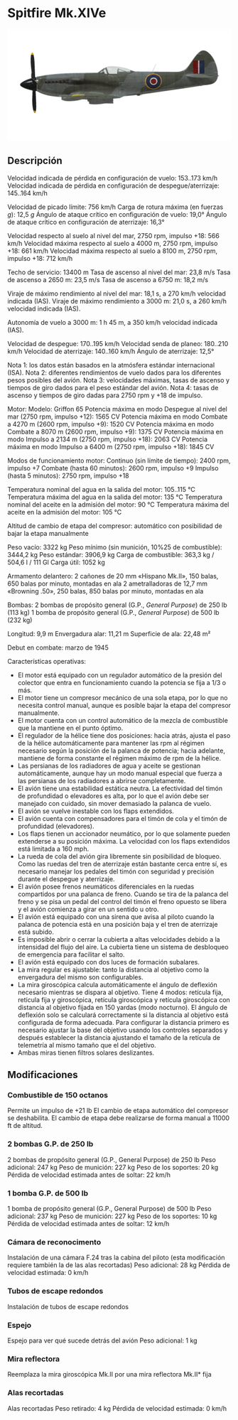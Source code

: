 # Spitfire Mk.XIVe

![spitfiremkxive](../images/spitfiremkxive.png)

## Descripción

Velocidad indicada de pérdida en configuración de vuelo: 153..173 km/h
Velocidad indicada de pérdida en configuración de despegue/aterrizaje: 145..164 km/h

Velocidad de picado límite: 756 km/h
Carga de rotura máxima (en fuerzas <i>g</i>): 12,5 <i>g</i>
Ángulo de ataque crítico en configuración de vuelo: 19,0°
Ángulo de ataque crítico en configuración de aterrizaje: 16,3°

Velocidad respecto al suelo al nivel del mar, 2750 rpm, impulso +18: 566 km/h
Velocidad máxima respecto al suelo a 4000 m, 2750 rpm, impulso +18: 661 km/h
Velocidad máxima respecto al suelo a 8100 m, 2750 rpm, impulso +18: 712 km/h

Techo de servicio: 13400 m
Tasa de ascenso al nivel del mar: 23,8 m/s
Tasa de ascenso a 2650 m: 23,5 m/s
Tasa de ascenso a 6750 m: 18,2 m/s

Viraje de máximo rendimiento al nivel del mar: 18,1 s, a 270 km/h velocidad indicada (IAS).
Viraje de máximo rendimiento a 3000 m: 21,0 s, a 260 km/h velocidad indicada (IAS).

Autonomía de vuelo a 3000 m: 1 h 45 m, a 350 km/h velocidad indicada (IAS).

Velocidad de despegue: 170..195 km/h
Velocidad senda de planeo: 180..210 km/h
Velocidad de aterrizaje: 140..160 km/h
Ángulo de aterrizaje: 12,5°

Nota 1: los datos están basados en la atmósfera estándar internacional (ISA).
Nota 2: diferentes rendimientos de vuelo dados para los diferentes pesos posibles del avión.
Nota 3: velocidades máximas, tasas de ascenso y tiempos de giro dados para el peso estándar del avión.
Nota 4: tasas de ascenso y tiempos de giro dadas para 2750 rpm y +18 de impulso.

Motor:
Modelo: Griffon 65
Potencia máxima en modo Despegue al nivel del mar (2750 rpm, impulso +12): 1565 CV
Potencia máxima en modo Combate a 4270 m (2600 rpm, impulso +9): 1520 CV
Potencia máxima en modo Combate a 8070 m (2600 rpm, impulso +9): 1375 CV
Potencia máxima en modo Impulso a 2134 m (2750 rpm, impulso +18): 2063 CV
Potencia máxima en modo Impulso a 6400 m (2750 rpm, impulso +18): 1845 CV

Modos de funcionamiento motor:
Continuo (sin límite de tiempo): 2400 rpm, impulso +7
Combate (hasta 60 minutos): 2600 rpm, impulso +9
Impulso (hasta 5 minutos): 2750 rpm, impulso +18

Temperatura nominal del agua en la salida del motor: 105..115 °C
Temperatura máxima del agua en la salida del motor: 135 °C
Temperatura nominal del aceite en la admisión del motor: 90 °C
Temperatura máxima del aceite en la admisión del motor: 105 °C

Altitud de cambio de etapa del compresor: automático con posibilidad de bajar la etapa manualmente

Peso vacío: 3322 kg
Peso mínimo (sin munición, 10%25 de combustible): 3444,2 kg
Peso estándar: 3906,9 kg
Carga de combustible: 363,3 kg / 504,6 l / 111 Gl
Carga útil: 1052 kg

Armamento delantero:
2 cañones de 20 mm «Hispano Mk.II», 150 balas, 650 balas por minuto, montadas en ala
2 ametralladoras de 12,7 mm «Browning .50», 250 balas, 850 balas por minuto, montadas en ala

Bombas:
2 bombas de propósito general (G.P., <i>General Purpose</i>) de 250 lb (113 kg)
1 bomba de propósito general (G.P., <i>General Purpose</i>) de 500 lb (232 kg)

Longitud: 9,9 m
Envergadura alar: 11,21 m
Superficie de ala: 22,48 m²

Debut en combate: marzo de 1945

Características operativas:
- El motor está equipado con un regulador automático de la presión del colector que entra en funcionamiento cuando la potencia se fija a 1/3 o más.
- El motor tiene un compresor mecánico de una sola etapa, por lo que no necesita control manual, aunque es posible bajar la etapa del compresor manualmente.
- El motor cuenta con un control automático de la mezcla de combustible que la mantiene en el punto óptimo.
- El regulador de la hélice tiene dos posiciones: hacia atrás, ajusta el paso de la hélice automáticamente para mantener las rpm al régimen necesario según la posición de la palanca de potencia; hacia adelante, mantiene de forma constante el régimen máximo de rpm de la hélice.
- Las persianas de los radiadores de agua y aceite se gestionan automáticamente, aunque hay un modo manual especial que fuerza a las persianas de los radiadores a abrirse completamente.
- El avión tiene una estabilidad estática neutra. La efectividad del timón de profundidad o elevadores es alta, por lo que el avión debe ser manejado con cuidado, sin mover demasiado la palanca de vuelo.
- El avión se vuelve inestable con los flaps extendidos.
- El avión cuenta con compensadores para el timón de cola y el timón de profundidad (elevadores).
- Los flaps tienen un accionador neumático, por lo que solamente pueden extenderse a su posición máxima. La velocidad con los flaps extendidos está limitada a 160 mph.
- La rueda de cola del avión gira libremente sin posibilidad de bloqueo. Como las ruedas del tren de aterrizaje están bastante cerca entre sí, es necesario manejar los pedales del timón con seguridad y precisión durante el despegue y aterrizaje.
- El avión posee frenos neumáticos diferenciales en la ruedas compartidos por una palanca de freno. Cuando se tira de la palanca del freno y se pisa un pedal del control del timón el freno opuesto se libera y el avión comienza a girar en un sentido u otro.
- El avión está equipado con una sirena que avisa al piloto cuando la palanca de potencia está en una posición baja y el tren de aterrizaje está subido.
- Es imposible abrir o cerrar la cubierta a altas velocidades debido a la intensidad del flujo del aire. La cubierta tiene un sistema de desbloqueo de emergencia para facilitar el salto.
- El avión está equipado con dos luces de formación subalares.
- La mira regular es ajustable: tanto la distancia al objetivo como la envergadura del mismo son configurables.
- La mira giroscópica calcula automáticamente el ángulo de deflexión necesario mientras se dispara al objetivo. Tiene 4 modos: retícula fija, retícula fija y giroscópica, retícula giroscópica y retícula giroscópica con distancia al objetivo fijada en 150 yardas (modo nocturno). El ángulo de deflexión solo se calculará correctamente si la distancia al objetivo está configurada de forma adecuada. Para configurar la distancia primero es necesario ajustar la base del objetivo usando los controles separados y después establecer la distancia ajustando el tamaño de la retícula de telemetría al mismo tamaño que el del objetivo.
- Ambas miras tienen filtros solares deslizantes.

## Modificaciones


### Combustible de 150 octanos

Permite un impulso de +21 lb
El cambio de etapa automático del compresor se deshabilita. El cambio de etapa debe realizarse de forma manual a 11000 ft de altitud.


### 2 bombas G.P. de 250 lb

2 bombas de propósito general (G.P., General Purpose) de 250 lb
Peso adicional: 247 kg
Peso de munición: 227 kg
Peso de los soportes: 20 kg
Pérdida de velocidad estimada antes de soltar: 22 km/h


### 1 bomba G.P. de 500 lb

1 bomba de propósito general (G.P., General Purpose) de 500 lb
Peso adicional: 237 kg
Peso de munición: 227 kg
Peso de los soportes: 10 kg
Pérdida de velocidad estimada antes de soltar: 12 km/h


### Cámara de reconocimento

Instalación de una cámara F.24 tras la cabina del piloto
(esta modificación requiere también la de las alas recortadas)
Peso adicional: 28 kg
Pérdida de velocidad estimada: 0 km/h


### Tubos de escape redondos

Instalación de tubos de escape redondos


### Espejo

Espejo para ver qué sucede detrás del avión
Peso adicional: 1 kg


### Mira reflectora

Reemplaza la mira giroscópica Mk.II por una mira reflectora Mk.II* fija


### Alas recortadas

Alas recortadas
Peso retirado: 4 kg
Pérdida de velocidad estimada: 0 km/h